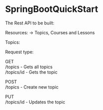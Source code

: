 # SpringBootQuickStart

The Rest API to be built:

Resources:
  -> Topics, Courses and Lessons

Topics:

Request type:

GET<br/>
/topics - Gets all topics<br/>
/topics/id - Gets the topic

POST<br/>
/topics - Create new topic

PUT<br/>
/topics/id - Updates the topic